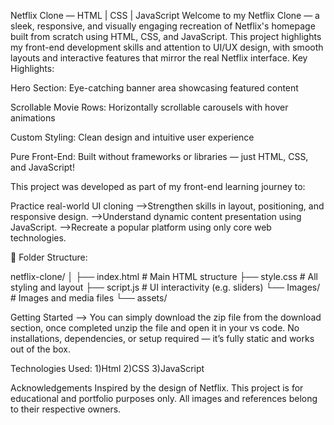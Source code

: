 Netflix Clone — HTML | CSS | JavaScript
Welcome to my Netflix Clone — a sleek, responsive, and visually engaging recreation of Netflix's homepage built from scratch using HTML, CSS, and JavaScript. This project highlights my front-end development skills and attention to UI/UX design, with smooth layouts and interactive features that mirror the real Netflix interface.
Key Highlights:

Hero Section: Eye-catching banner area showcasing featured content

Scrollable Movie Rows: Horizontally scrollable carousels with hover animations

Custom Styling: Clean design and intuitive user experience

Pure Front-End: Built without frameworks or libraries — just HTML, CSS, and JavaScript!

This project was developed as part of my front-end learning journey to:

Practice real-world UI cloning
-->Strengthen skills in layout, positioning, and responsive design.
-->Understand dynamic content presentation using JavaScript.
-->Recreate a popular platform using only core web technologies.

📂 Folder Structure:

netflix-clone/
│
├── index.html         # Main HTML structure
├── style.css          # All styling and layout
├── script.js          # UI interactivity (e.g. sliders)
└── Images/            # Images and media files
    └── assets/

Getting Started
--> You can simply download the zip file from the download section, once completed unzip the file and open it in your vs code.
No installations, dependencies, or setup required — it’s fully static and works out of the box.

Technologies Used:
1)Html
2)CSS
3)JavaScript

Acknowledgements
Inspired by the design of Netflix.
This project is for educational and portfolio purposes only. All images and references belong to their respective owners.
